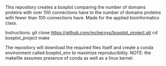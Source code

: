 This repository creates a boxplot comparing the number of domains proteins with over 100 connections have to the number of domains proteins with fewer than 100 connections have. Made for the applied bioinformatics class. 

Instructions: 
git clone https://github.com/mchernys/boxplot_project.git
cd boxplot_project
make

The repository will download the required files itself and create a conda environment called boxplot_env to maximize reproducibility. 
NOTE: the makefile assumes presence of conda as well as a linux kernel.